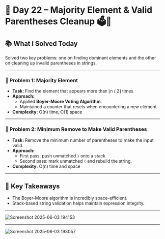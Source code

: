 # 🚀 Day 22 – Majority Element & Valid Parentheses Cleanup 🗳️🔧

## 📚 What I Solved Today

Solved two key problems: one on finding dominant elements and the other on cleaning up invalid parentheses in strings.

---

### 🧠 Problem 1: Majority Element
- **Task:** Find the element that appears more than ⌊n / 2⌋ times.
- **Approach:**  
  - Applied **Boyer-Moore Voting Algorithm**.  
  - Maintained a counter that resets when encountering a new element.
- **Complexity:** O(n) time, O(1) space

---

### 🧠 Problem 2: Minimum Remove to Make Valid Parentheses
- **Task:** Remove the minimum number of parentheses to make the input valid.
- **Approach:**  
  - First pass: push unmatched `)` onto a stack.  
  - Second pass: mark unmatched `(` and rebuild the string.
- **Complexity:** O(n) time and space

---

## 🧠 Key Takeaways

- The Boyer-Moore algorithm is incredibly space-efficient.
- Stack-based string validation helps maintain expression integrity.

---

![Screenshot 2025-06-03 194153](https://github.com/user-attachments/assets/b5ab6f30-9878-4b60-b5a3-c01a52683d42)

---
![Screenshot 2025-06-03 193057](https://github.com/user-attachments/assets/5fe20d97-a655-4cfe-a7e0-3974cfdfc451)
